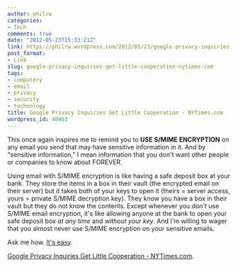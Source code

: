 ```yaml
---
author: philrw
categories:
- Tech
comments: true
date: "2012-05-23T15:33:21Z"
link: https://philrw.wordpress.com/2012/05/23/google-privacy-inquiries-get-little-cooperation-nytimes-com/
post_format:
- Link
slug: google-privacy-inquiries-get-little-cooperation-nytimes-com
tags:
- computery
- email
- privacy
- security
- technology
title: Google Privacy Inquiries Get Little Cooperation - NYTimes.com
wordpress_id: 40463
---
```


This once again inspires me to remind you to **USE S/MIME ENCRYPTION** on any email you send that may have sensitive information in it. And by "sensitive information," I mean information that you don't want other people or companies to know about FOREVER.

Using email with S/MIME encryption is like having a safe deposit box at your bank. They store the items in a box in their vault (the encrypted email on their server) but it takes both of your keys to open it (theirs = server access, yours = private S/MIME decryption key). They know you have a box in their vault but they do not know the contents. Except whenever you _don't_ use S/MIME email encryption, it's like allowing anyone at the bank to open your safe deposit box _at any time_ and _without your key_. And I'm willing to wager that you almost never use S/MIME encryption on your sensitive emails.

Ask me how. [It's easy](https://www.instantssl.com/ssl-certificate-products/free-email-certificate.html).

[Google Privacy Inquiries Get Little Cooperation - NYTimes.com](http://www.nytimes.com/2012/05/23/technology/google-privacy-inquiries-get-little-cooperation.html).
